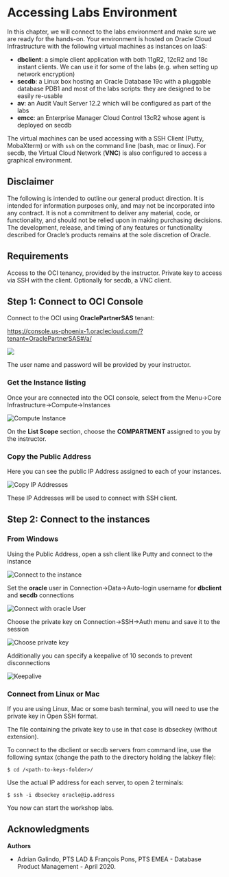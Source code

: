 # Accessing Labs Environment #

In this chapter, we will connect to the labs environment and make sure we are ready for the hands-on.
Your environment is hosted on Oracle Cloud Infrastructure with the following virtual machines as instances on IaaS:

- **dbclient**: a simple client application with both 11gR2, 12cR2 and 18c instant clients. We can use it for some of the labs (e.g. when setting up network encryption)
- **secdb**: a Linux box hosting an Oracle Database 19c with a pluggable database PDB1 and most of the labs scripts: they are designed to be easily re-usable
- **av**: an Audit Vault Server 12.2 which will be configured as part of the labs
- **emcc**: an Enterprise Manager Cloud Control 13cR2 whose agent is deployed on secdb

The virtual machines can be used accessing with a SSH Client (Putty, MobaXterm) or with `ssh` on the command line (bash, mac or linux).
For secdb, the Virtual Cloud Network (**VNC**) is also configured to access a graphical environment.

## Disclaimer ##
The following is intended to outline our general product direction. It is intended for information purposes only, and may not be incorporated into any contract. It is not a commitment to deliver any material, code, or functionality, and should not be relied upon in making purchasing decisions. The development, release, and timing of any features or functionality described for Oracle’s products remains at the sole discretion of Oracle.

## Requirements ##

Access to the OCI tenancy, provided by the instructor.
Private key to access via SSH with the client.
Optionally for secdb, a VNC client.

## Step 1: Connect to OCI Console ##
Connect to the OCI using **OraclePartnerSAS** tenant:

https://console.us-phoenix-1.oraclecloud.com/?tenant=OraclePartnerSAS#/a/

![](./images/Lab000_Step1_1.png)

The user name and password will be provided by your instructor.

### Get the Instance listing

Once your are connected into the OCI console, select from the Menu->Core Infrastructure->Compute->Instances

![Compute Instance](./images/Lab000_Step1_2.png "")

On the **List Scope** section, choose the **COMPARTMENT** assigned to you by the instructor.

### Copy the Public Address

Here you can see the public IP Address assigned to each of your instances.

![Copy IP Addresses](./images/Lab000_Step1_3.png "")

These IP Addresses will be used to connect with SSH client.

## Step 2: Connect to the instances

### From Windows

Using the Public Address, open a ssh client like Putty and connect to the instance

![Connect to the instance](./images/Lab000_Step2_1.png "")

Set the **oracle** user in Connection->Data->Auto-login username for **dbclient** and **secdb** connections

![Connect with oracle User](./images/Lab000_Step2_2.png "")

Choose the private key on Connection->SSH->Auth menu and save it to the session 

![Choose private key](./images/Lab000_Step2_3.png "Private Key")

Additionally you can specify a keepalive of 10 seconds to prevent disconnections 

![Keepalive](./images/Lab000_Step2_4.png "")

### Connect from Linux or Mac

If you are using Linux, Mac or some bash terminal, you will need to use the private key in Open SSH format.

The file containing the private key to use in that case is dbseckey (without extension).

To connect to the dbclient or secdb servers from command line, use the following syntax (change the path to the directory holding the labkey file):

    $ cd /<path-to-keys-folder>/

Use the actual IP address for each server, to open 2 terminals: 

    $ ssh -i dbseckey oracle@ip.address

You now can start the workshop labs.


## Acknowledgments

**Authors** 

- Adrian Galindo, PTS LAD & François Pons, PTS EMEA - Database Product Management - April 2020.
